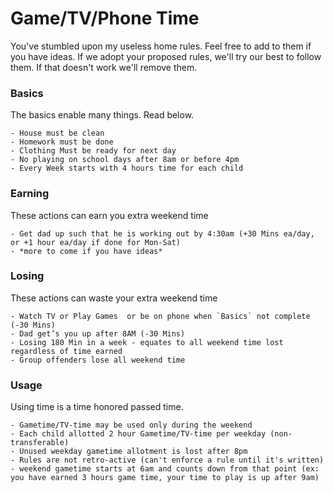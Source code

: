 # Game/TV/Phone Time

You've stumbled upon my useless home rules. Feel free to add to them if you have ideas.  If we 
adopt your proposed rules, we'll try our best to follow them. If that doesn't work we'll remove them.

### Basics
The basics enable many things. Read below.
    
    - House must be clean
    - Homework must be done
    - Clothing Must be ready for next day
    - No playing on school days after 8am or before 4pm
    - Every Week starts with 4 hours time for each child

### Earning
These actions can earn you extra weekend time
    
    - Get dad up such that he is working out by 4:30am (+30 Mins ea/day, or +1 hour ea/day if done for Mon-Sat)
    - *more to come if you have ideas*

### Losing
These actions can waste your extra weekend time
    
    - Watch TV or Play Games  or be on phone when `Basics` not complete (-30 Mins)
    - Dad get’s you up after 8AM (-30 Mins)
    - Losing 180 Min in a week - equates to all weekend time lost regardless of time earned
    - Group offenders lose all weekend time

### Usage
Using time is a time honored passed time.

    - Gametime/TV-time may be used only during the weekend
    - Each child allotted 2 hour Gametime/TV-time per weekday (non-transferable)
    - Unused weekday gametime allotment is lost after 8pm
    - Rules are not retro-active (can't enforce a rule until it's written)
    - weekend gametime starts at 6am and counts down from that point (ex: you have earned 3 hours game time, your time to play is up after 9am)
